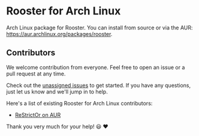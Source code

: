 # Rooster for Arch Linux

Arch Linux package for Rooster. You can install from source or via the AUR: https://aur.archlinux.org/packages/rooster.

## Contributors

We welcome contribution from everyone. Feel free to open an issue or a pull request at any time.

Check out the [unassigned issues](https://github.com/conradkdotcom/rooster-arch/issues?q=is%3Aissue+is%3Aopen+label%3Aunassigned) to get started. If you have any questions, just let us know and we'll jump in to help.

Here's a list of existing Rooster for Arch Linux contributors:

- [ReStrictOr on AUR](https://aur.archlinux.org/account/ReStrictOr)

Thank you very much for your help!  :smiley:  :heart:

